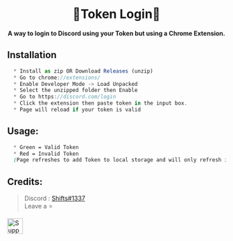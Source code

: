 <h1 align="center"> 🔐Token Login🔐 </h1>

<p align='center'>
  <b>A way to login to Discord using your Token but using a Chrome Extension.</b><br>
</p>

## Installation
```js
  * Install as zip OR Download Releases (unzip)
  * Go to chrome://extensions/
  * Enable Developer Mode -> Load Unpacked
  * Select the unzipped folder then Enable
  * Go to https://discord.com/login
  * Click the extension then paste token in the input box.
  * Page will reload if your token is valid
```

##  Usage:
```css
  * Green = Valid Token
  * Red = Invalid Token
  (Page refreshes to add Token to local storage and will only refresh if the input box is Green)
```

##  Credits:
 > Discord : [Shifts#1337](https://discord.com/users/994717305542021244)
 > <br>Leave a ⭐

<a href='https://ko-fi.com/Y8Y1K0FQH' target='_blank'><img height='36' style='border:0px;height:36px;' src='https://storage.ko-fi.com/cdn/kofi3.png?v=3' border='0' alt='Support Me at ko-fi.com' /></a>
